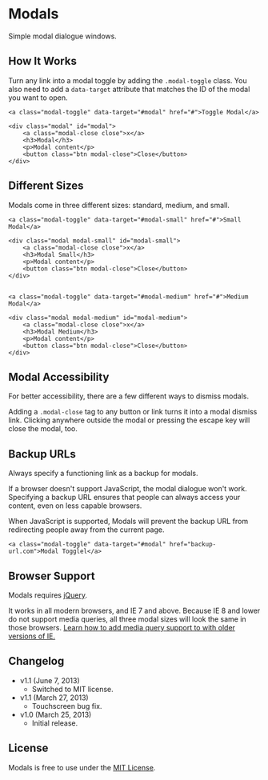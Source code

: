 # Modals
Simple modal dialogue windows.


## How It Works
Turn any link into a modal toggle by adding the `.modal-toggle` class. You also need to add a `data-target` attribute that matches the ID of the modal you want to open.

    <a class="modal-toggle" data-target="#modal" href="#">Toggle Modal</a>

    <div class="modal" id="modal">
        <a class="modal-close close">x</a>
        <h3>Modal</h3>
        <p>Modal content</p>
        <button class="btn modal-close">Close</button>
    </div>


## Different Sizes

Modals come in three different sizes: standard, medium, and small.

    <a class="modal-toggle" data-target="#modal-small" href="#">Small Modal</a>
    
    <div class="modal modal-small" id="modal-small">
        <a class="modal-close close">x</a>
        <h3>Modal Small</h3>
        <p>Modal content</p>
        <button class="btn modal-close">Close</button>
    </div>


    <a class="modal-toggle" data-target="#modal-medium" href="#">Medium Modal</a>
    
    <div class="modal modal-medium" id="modal-medium">
        <a class="modal-close close">x</a>
        <h3>Modal Medium</h3>
        <p>Modal content</p>
        <button class="btn modal-close">Close</button>
    </div>


## Modal Accessibility

For better accessibility, there are a few different ways to dismiss modals.

Adding a `.modal-close` tag to any button or link turns it into a modal dismiss link. Clicking anywhere outside the modal or pressing the escape key will close the modal, too.


## Backup URLs

Always specify a functioning link as a backup for modals.

If a browser doesn't support JavaScript, the modal dialogue won't work. Specifying a backup URL ensures that people can always access your content, even on less capable browsers.

When JavaScript is supported, Modals will prevent the backup URL from redirecting people away from the current page.

    <a class="modal-toggle" data-target="#modal" href="backup-url.com">Modal Togglel</a>


## Browser Support

Modals requires [jQuery](http://jquery.com/).

It works in all modern browsers, and IE 7 and above. Because IE 8 and lower do not support media queries, all three modal sizes will look the same in those browsers. [Learn how to add media query support to with older versions of IE.](http://gomakethings.com/mobile-first-and-internet-explorer/)


## Changelog
* v1.1 (June 7, 2013)
  * Switched to MIT license.
* v1.1 (March 27, 2013)
  * Touchscreen bug fix.
* v1.0 (March 25, 2013)
  * Initial release.


## License
Modals is free to use under the [MIT License](http://gomakethings.com/mit/).
